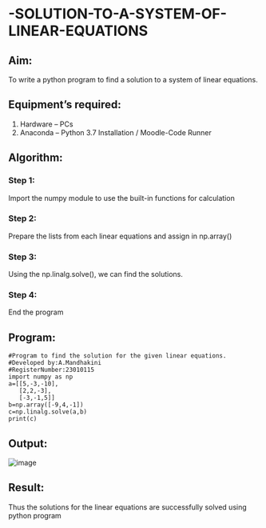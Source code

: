 # -SOLUTION-TO-A-SYSTEM-OF-LINEAR-EQUATIONS
## Aim:
To write a python program to find a solution to a system of linear equations.
## Equipment’s required:
1. 	Hardware – PCs
2. 	Anaconda – Python 3.7 Installation / Moodle-Code Runner
## Algorithm:
### Step 1: 
Import the numpy module to use the built-in functions for calculation
### Step 2: 
Prepare the lists from each linear equations and assign in np.array()
### Step 3: 
Using the np.linalg.solve(), we can find the solutions.
### Step 4: 
End the program
## Program:
~~~
#Program to find the solution for the given linear equations.
#Developed by:A.Mandhakini
#RegisterNumber:23010115
import numpy as np
a=[[5,-3,-10],
   [2,2,-3],
   [-3,-1,5]]
b=np.array([-9,4,-1])
c=np.linalg.solve(a,b)
print(c)
~~~


## Output:
![image](https://github.com/MandhakiniA/-SOLUTION-TO-A-SYSTEM-OF-LINEAR-EQUATIONS/assets/150005194/934d403c-7ab0-4e02-92d5-3728065ab852)

## Result: 
Thus the solutions for the linear equations are successfully solved using python program

